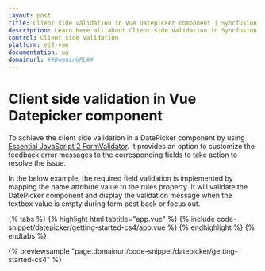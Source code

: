 ```yaml
---
layout: post
title: Client side validation in Vue Datepicker component | Syncfusion
description: Learn here all about Client side validation in Syncfusion Vue Datepicker component of Syncfusion Essential JS 2 and more.
control: Client side validation 
platform: ej2-vue
documentation: ug
domainurl: ##DomainURL##
---
```


# Client side validation in Vue Datepicker component

To achieve the client side validation in a DatePicker component by using [Essential JavaScript 2 FormValidator](https://ej2.syncfusion.com/documentation/form-validator/). It provides an option to customize the feedback error messages to the corresponding fields to take action to resolve the issue.

In the below example, the required field validation is implemented by mapping the name attribute value to the rules property. It will validate the DatePicker component and display the validation message when the textbox value is empty during form post back or focus out.

{% tabs %}
{% highlight html tabtitle="app.vue" %}
{% include code-snippet/datepicker/getting-started-cs4/app.vue %}
{% endhighlight %}
{% endtabs %}
        
{% previewsample "page.domainurl/code-snippet/datepicker/getting-started-cs4" %}
